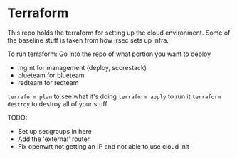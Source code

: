# Terraform

This repo holds the terraform for setting up the cloud environment. Some of the baseline stuff is taken from how irsec sets up infra.

To run terraform:
Go into the repo of what portion you want to deploy

- mgmt for management (deploy, scorestack)
- blueteam for blueteam
- redteam for redteam

`terraform plan` to see what it's doing
`terraform apply` to run it
`terraform destroy` to destroy all of your stuff

TODO: 
- Set up secgroups in here
- Add the 'external' router
- Fix openwrt not getting an IP and not able to use cloud init
